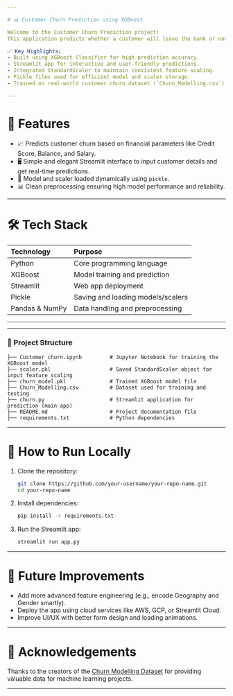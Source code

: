 ```yaml
---

# 📊 Customer Churn Prediction using XGBoost

Welcome to the Customer Churn Prediction project!  
This application predicts whether a customer will leave the bank or not based on key financial and personal features, using a powerful **XGBoost** machine learning model.

✅ Key Highlights:
- Built using XGBoost Classifier for high prediction accuracy.
- Streamlit app for interactive and user-friendly predictions.
- Integrated StandardScaler to maintain consistent feature scaling.
- Pickle files used for efficient model and scaler storage.
- Trained on real-world customer churn dataset (`Churn_Modelling.csv`).

---
```


# 🚀 Features

- 📈 Predicts customer churn based on financial parameters like Credit Score, Balance, and Salary.
- 🖥️ Simple and elegant Streamlit interface to input customer details and get real-time predictions.
- 💾 Model and scaler loaded dynamically using `pickle`.
- 📊 Clean preprocessing ensuring high model performance and reliability.

---

# 🛠️ Tech Stack

| Technology | Purpose |
|:-----------|:--------|
| Python | Core programming language |
| XGBoost | Model training and prediction |
| Streamlit | Web app deployment |
| Pickle | Saving and loading models/scalers |
| Pandas & NumPy | Data handling and preprocessing |

---


---

### 📂 Project Structure

```
├── Customer churn.ipynb         # Jupyter Notebook for training the XGBoost model
├── scaler.pkl                   # Saved StandardScaler object for input feature scaling
├── churn_model.pkl              # Trained XGBoost model file
├── Churn_Modelling.csv          # Dataset used for training and testing
├── churn.py                     # Streamlit application for prediction (main app)
├── README.md                    # Project documentation file
├── requirements.txt             # Python dependencies
```



---


# 📢 How to Run Locally

1. Clone the repository:
   ```bash
   git clone https://github.com/your-username/your-repo-name.git
   cd your-repo-name
   ```
2. Install dependencies:
   ```bash
   pip install -r requirements.txt
   ```
3. Run the Streamlit app:
   ```bash
   streamlit run app.py
   ```

---

# 🎯 Future Improvements

- Add more advanced feature engineering (e.g., encode Geography and Gender smartly).
- Deploy the app using cloud services like AWS, GCP, or Streamlit Cloud.
- Improve UI/UX with better form design and loading animations.

---

# 🙌 Acknowledgements

Thanks to the creators of the [Churn Modelling Dataset](https://www.kaggle.com/) for providing valuable data for machine learning projects.

---
